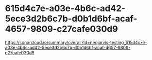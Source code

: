 # 615d4c7e-a03e-4b6c-ad42-5ece3d2b6c7b-d0b1d6bf-acaf-4657-9809-c27cafe030d9
https://sonarcloud.io/summary/overall?id=neojarvis-testing_615d4c7e-a03e-4b6c-ad42-5ece3d2b6c7b-d0b1d6bf-acaf-4657-9809-c27cafe030d9
